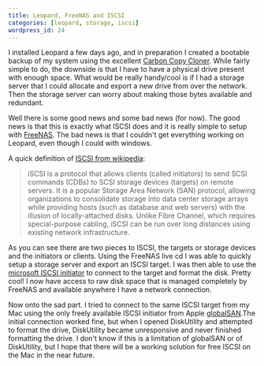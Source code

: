 ```yaml
---
title: Leopard, FreeNAS and ISCSI
categories: [leopard, storage, iscsi]
wordpress_id: 24
---
```

I installed Leopard a few days ago, and in preparation I created a bootable backup of my system using the excellent [Carbon Copy Cloner](http://www.bombich.com/software/ccc.html).  While fairly simple to do, the downside is that I have to have a physical drive present with enough space.  What would be really handy/cool is if I had a storage server that I could allocate and export a new drive from over the network.  Then the storage server can worry about making those bytes available and redundant.

Well there is some good news and some bad news (for now).  The good news is that this is exactly what ISCSI does and it is really simple to setup with [FreeNAS](http://www.freenas.org/).  The bad news is that I couldn't get everything working on Leopard, even though I could with windows.

A quick definition of [ISCSI from wikipedia](http://en.wikipedia.org/wiki/ISCSI):

>iSCSI is a protocol that allows clients (called initiators) to send SCSI commands (CDBs) to SCSI storage devices (targets) on remote servers. It is a popular Storage Area Network (SAN) protocol, allowing organizations to consolidate storage into data center storage arrays while providing hosts (such as database and web servers) with the illusion of locally-attached disks. Unlike Fibre Channel, which requires special-purpose cabling, iSCSI can be run over long distances using existing network infrastructure.

As you can see there are two pieces to ISCSI, the targets or storage devices and the initiators or clients. Using the FreeNAS live cd I was able to quickly setup a storage server and export an ISCSI target.  I was then able to use the [microsoft ISCSI initiator](http://www.microsoft.com/downloads/details.aspx?familyid=12cb3c1a-15d6-4585-b385-befd1319f825&displaylang=en#Requirements) to connect to the target and format the disk. Pretty cool!  I now have access to raw disk space that is managed completely by FreeNAS and available anywhere I have a network connection.

Now onto the sad part. I tried to connect to the same ISCSI target from my Mac using the only freely available ISCSI initiator from Apple [globalSAN](http://www.apple.com/downloads/macosx/system_disk_utilities/globalsaniscsiinitiator.html).The initial connection worked fine, but when I opened DiskUtility and attempted to format the drive, DiskUtility became unresponsive and never finished formatting the drive.  I don't know if this is a limitation of globalSAN or of DiskUtility, but I hope that there will be a working solution for free ISCSI on the Mac in the near future.
